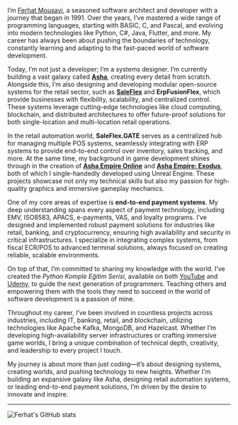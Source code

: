 I’m [Ferhat Mousavi](https://www.linkedin.com/in/ferhatmousavi/), a seasoned software architect and developer with a journey that began in 1991. Over the years, I’ve mastered a wide range of programming languages, starting with BASIC, C, and Pascal, and evolving into modern technologies like Python, C#, Java, Flutter, and more. My career has always been about pushing the boundaries of technology, constantly learning and adapting to the fast-paced world of software development.

Today, I’m not just a developer; I’m a systems designer. I’m currently building a vast galaxy called **[Asha](https://asha-empire.com/)**, creating every detail from scratch. Alongside this, I’m also designing and developing modular open-source systems for the retail sector, such as **[SaleFlex](https://saleflex.app/)** and **ErpFusionFlex**, which provide businesses with flexibility, scalability, and centralized control. These systems leverage cutting-edge technologies like cloud computing, blockchain, and distributed architectures to offer future-proof solutions for both single-location and multi-location retail operations.

In the retail automation world, **SaleFlex.GATE** serves as a centralized hub for managing multiple POS systems, seamlessly integrating with ERP systems to provide end-to-end control over inventory, sales tracking, and more. At the same time, my background in game development shines through in the creation of **[Asha Empire Online](https://asha-empire.com/asha-empire-online)** and **[Asha Empire: Exodus](https://asha-empire.com/asha-empire-exodus)**, both of which I single-handedly developed using Unreal Engine. These projects showcase not only my technical skills but also my passion for high-quality graphics and immersive gameplay mechanics.

One of my core areas of expertise is **end-to-end payment systems**. My deep understanding spans every aspect of payment technology, including EMV, ISO8583, APACS, e-payments, VAS, and loyalty programs. I’ve designed and implemented robust payment solutions for industries like retail, banking, and cryptocurrency, ensuring high availability and security in critical infrastructures. I specialize in integrating complex systems, from fiscal ECR/POS to advanced terminal solutions, always focused on creating reliable, scalable environments.

On top of that, I’m committed to sharing my knowledge with the world. I’ve created the *Python Komple Eğitim Serisi*, available on both [YouTube](https://www.youtube.com/watch?v=-NcgZe34gB0&list=PLtTs2BKyiS4C0KLmXx-3k4ho5tfW3Gs5C) and [Udemy](https://www.udemy.com/course/python-komple-egitim-seti-2023/), to guide the next generation of programmers. Teaching others and empowering them with the tools they need to succeed in the world of software development is a passion of mine.

Throughout my career, I’ve been involved in countless projects across industries, including IT, banking, retail, and blockchain, utilizing technologies like Apache Kafka, MongoDB, and Hazelcast. Whether I’m developing high-availability server infrastructures or crafting immersive game worlds, I bring a unique combination of technical depth, creativity, and leadership to every project I touch.

My journey is about more than just coding—it’s about designing systems, creating worlds, and pushing technology to new heights. Whether I'm building an expansive galaxy like Asha, designing retail automation systems, or leading end-to-end payment solutions, I’m driven by the desire to innovate and inspire.

---

![Ferhat's GitHub stats](https://github-readme-stats.vercel.app/api?username=ferhat-mousavi&theme=radical&hide_border=false&include_all_commits=true&count_private=true)

